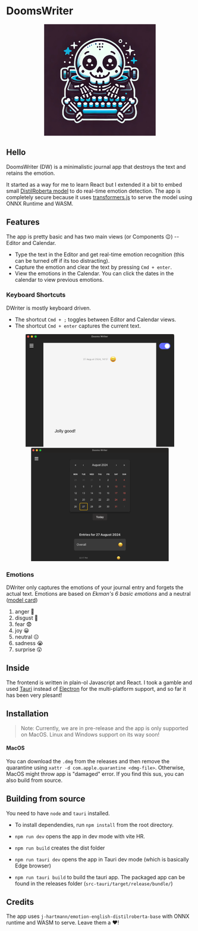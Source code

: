 # DoomsWriter

<div style="text-align: center;">
  <img src="src/assets/dw_logo.png" alt="DoomsWriter Logo" width="300"/>
</div>

## Hello

DoomsWriter (DW) is a minimalistic journal app that destroys the text and retains the emotion.

It started as a way for me to learn React but I extended it a bit to embed small [DistilRoberta model](https://huggingface.co/j-hartmann/emotion-english-distilroberta-base) to do real-time emotion detection. The app is completely secure because it uses [transformers.js](https://huggingface.co/docs/transformers.js/index) to serve the model using ONNX Runtime and WASM.


## Features

The app is pretty basic and has two main views (or Components 😉️) -- Editor and Calendar.

- Type the text in the Editor and get real-time emotion recognition (this can be turned off if its too distracting).
- Capture the emotion and clear the text by pressing `Cmd + enter`.
- View the emotions in the Calendar. You can click the dates in the calendar to view previous emotions.

### Keyboard Shortcuts

DWriter is mostly keyboard driven.

- The shortcut `Cmd + ;` toggles between Editor and Calendar views.
- The shortcut `Cmd + enter` captures the current text.

<p align="center">
  <img src="src/assets/editor-screenshot.png" alt="alt text" width="400"/>
  <img src="src/assets/calendar-screenshot.png" alt="alt text" width="370"/>
</p>

### Emotions

DWriter only captures the emotions of your journal entry and forgets the actual text. Emotions are based on *Ekman's 6 basic emotions* and a neutral ([model card](https://huggingface.co/j-hartmann/emotion-english-distilroberta-base))

1. anger 🤬
2. disgust 🤢
3. fear 😨
4. joy 😀
5. neutral 😐
6. sadness 😭
7. surprise 😲

## Inside

The frontend is written in plain-ol Javascript and React. I took a gamble and used [Tauri](https://tauri.app/) instead of [Electron](https://josephg.com/blog/electron-is-flash-for-the-desktop/) for the multi-platform support, and so far it has been very plesant!

## Installation

> Note: Currently, we are in pre-release and the app is only supported on MacOS. Linux and Windows support on its way soon!

#### MacOS

You can download the `.dmg` from the releases and then remove the quarantine using `xattr -d com.apple.quarantine <dmg-file>`. Otherwise, MacOS might throw app is "damaged" error. If you find this sus, you can also build from source.

## Building from source

You need to have `node` and `tauri` installed.

- To install dependendies, run `npm install` from the root directory.

- `npm run dev` opens the app in dev mode with vite HR.
- `npm run build` creates the dist folder
- `npm run tauri dev` opens the app in Tauri dev mode (which is basically Edge browser)
- `npm run tauri build` to build the tauri app. The packaged app can be found in the releases folder (`src-tauri/target/release/bundle/`)

## Credits

The app uses `j-hartmann/emotion-english-distilroberta-base` with ONNX runtime and WASM to serve. Leave them a  ❤️️!